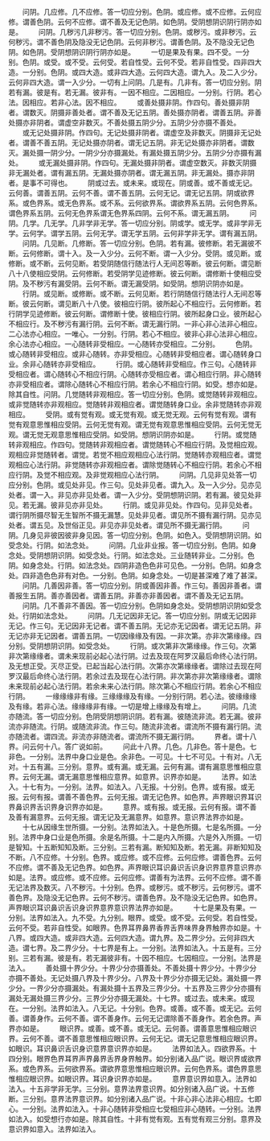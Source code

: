 <!-- { "loadSidebar": true } -->
　　问阴。几应修。几不应修。答一切应分别。色阴。或应修。或不应修。云何应修。谓善色阴。云何不应修。谓不善及无记色阴。如色阴。受阴想阴识阴行阴亦如是。
　　问阴。几秽污几非秽污。答一切应分别。色阴。或秽污。或非秽污。云何秽污。谓不善色阴及隐没无记色阴。云何非秽污。谓善色阴。及不隐没无记色阴。如色阴。受阴想阴识阴行阴亦如是。
　　一切是果及有果。四不受。一分别。色阴。或受。或不受。云何受。若自性受。云何不受。若非自性受。四非四大造。一分别。色阴。或四大造。或非四大造。云何四大造。谓九入。及二入少分。云何非四大造。谓一入少分。一切有上问阴。几是有。几非有。答一切应分别。阴若有漏。彼是有。若无漏。彼非有。一因不相应。二因相应。一分别。行阴。若心法。因相应。若非心法。因不相应。
　　或善处摄非阴。作四句。善处摄非阴者。谓数灭。阴摄非善处者。谓不善及无记五阴。善处摄亦阴者。谓善五阴。非善处摄亦非阴者。谓虚空非数灭。不善处摄五阴少分。五阴少分亦摄不善处。
　　或无记处摄非阴。作四句。无记处摄非阴者。谓虚空及非数灭。阴摄非无记处者。谓善不善五阴。无记处摄亦阴者。谓无记五阴。非无记处摄亦非阴者。谓数灭。漏处摄一阴少分。一阴少分亦摄漏处。有漏处摄五阴少分。五阴少分亦摄有漏处。
　　或无漏处摄非阴。作四句。无漏处摄非阴者。谓虚空数灭。非数灭阴摄非无漏处者。谓有漏五阴。无漏处摄亦阴者。谓无漏五阴。非无漏处。摄亦非阴者。是事不可得也。
　　阴或过去。或未来。或现在。阴或善。或不善或无记。云何善。谓善五阴。云何不善。谓不善五阴。云何无记。谓无记五阴。阴或欲界系。或色界系。或无色界系。或不系。云何欲界系。谓欲界系五阴。云何色界系。谓色界系五阴。云何无色界系谓无色界系四阴。云何不系。谓无漏五阴。
　　问阴。几学。几无学。几非学非无学。答一切应分别。阴或学。或无学。或非学非无学。云何学。谓学五阴。云何无学。谓无学五阴。云何非学非无学。谓有漏五阴。
　　问阴。几见断。几修断。答一切应分别。色阴。若有漏。彼修断。若无漏彼不断。云何修断。谓十入。及一入少分。云何不断。谓一入少分。受阴。或见断。或修断。或不断。云何见断。若受阴随信行随法行人无间忍等断。彼云何断。谓见断八十八使相应受阴。云何修断。若受阴学见迹修断。彼云何断。谓修断十使相应受阴。及不秽污有漏受阴。云何不断。谓无漏受阴。如受阴。想阴识阴亦如是。
　　行阴。或见断。或修断。或不断。云何见断。若行阴随信行随法行人无间忍等断。彼云何断。谓见断八十八使。彼相应行阴。彼所起心不相应行。云何修断。若行阴学见迹修断。彼云何断。谓修断十使。彼相应行阴。彼所起身口业。彼所起心不相应行。及不秽污有漏行阴。云何不断。谓无漏行阴。一非心非心法非心相应。二心法亦心相应。一唯心。一分别。行阴。若心不相应。彼非心非心法非心相应。余心法亦心相应。一心随转非受相应。一心随转亦受相应。二分别。
　　色阴。或心随转非受相应。或非心随转。亦非受相应。心随转非受相应者。谓心随转身口业。余非心随转亦非受相应。
　　行阴。或心随转非受相应。作三句。心随转非受相应者。谓心随转心不相应行阴。心随转亦受相应者。谓心相应行阴。非心随转亦非受相应者。谓除心随转心不相应行阴。若余心不相应行阴。如受。想亦如是。除其自性。问阴。几觉随转非观相应。答一切应分别。色阴。或觉随转非观相应。或非觉随转亦非观相应。觉随转非观相应者。谓觉随转身口业。余非觉随转亦非观相应。
　　受阴。或有觉有观。或无觉有观。或无觉无观。云何有觉有观。谓有觉有观意思惟相应受阴。云何无觉有观。谓无觉有观意思惟相应受阴。云何无觉无观。谓无觉无观意思惟相应受阴。如受阴。想阴识阴亦如是。
　　行阴。或觉随转非观相应。作四句。觉随转非观相应者。谓觉随转心不相应行阴。及觉相应观。观相应非觉随转者。谓觉。若觉不相应观相应心法行阴。觉随转亦观相应者。谓觉观相应心法行阴。非觉随转亦非观相应者。谓除觉随转心不相应行阴。若余心不相应行阴。及觉不相应观。及非觉观相应心法行阴。
　　问阴。几见非见处答一切应分别。色阴。或见处非见。作三句。见处非见者。谓九入。及一入少分。见亦见处者。谓一入。非见亦非见处者。谓一入少分。受阴想阴识阴。若有漏。彼见处非见。若无漏。彼非见亦非见处。
　　行阴。或见非见处。作四句。见非见处者。谓行阴所摄尽智无生智所不摄无漏慧。见处非见者。谓见所不摄有漏行阴。见亦见处者。谓五见。及世俗正见。非见亦非见处者。谓见所不摄无漏行阴。
　　问阴。几身见非彼因彼非身见因。答一切应分别。色阴。如色入。受阴想阴识阴。如受念处。行阴。如法念处。
　　问阴。几业非业报。答一切应分别。色阴。如身念处。受阴想阴识阴。如受念处。行阴。如法念处。三业随转非业。二分别。色阴。如身念处。行阴。如法念处。四阴非造色色非可见色。一分别。色阴。如身念处。四非造色色非有对色。一分别。色阴。如身念处。一切是甚深难了难了甚深。
　　问阴。几善因非善。答一切应分别。阴或善因非善。作三句。善因非善者。谓善报生五阴。善亦善因者。谓善五阴。非善亦非善因者。谓不善及无记五阴。
　　问阴。几不善非不善因。答一切应分别。色阴如身念处。受阴想阴识阴如受念处。行阴如法念处。
　　问阴。几无记因非无记。答一切应分别。阴或无记因非无记。作三句。无记因非无记者。谓不善五阴。无记亦无记因者。谓无记五阴。非无记亦非无记因者。谓善五阴。一切因缘缘及有因。一非次第。亦非次第缘缘。四分别。受阴想阴识阴。如受念处。
　　行阴。或次第非次第缘缘。作三句。次第非次第缘缘者。谓未来现前必起心法行阴。过去及现在阿罗汉最后命终心法行阴。及无想正受。灭尽正受。已起当起心法行阴。次第亦次第缘缘者。谓除过去现在阿罗汉最后命终心法行阴。若余过去及现在心法行阴。非次第亦非次第缘缘者。谓除未来现前必起心法行阴。若余未来心法行阴。除次第心不相应行阴。若余心不相应行阴。
　　一缘缘缘非有缘。三缘缘缘及有缘。一分别行阴。若心法。彼缘缘缘及有缘。若非心法。缘缘缘非有缘。一切是增上缘缘及有增上。
　　问阴。几流亦随流。答一切应分别。色阴受阴想阴识阴。若有漏。彼随流非流。若无漏。彼非流亦非随流。行阴。或随流非流。作三句。随流非流者。谓流所不摄有漏行阴。流亦随流者。谓四流。非流亦非随流者。谓流所不摄无漏行阴。
　　界者。谓十八界。问云何十八。答广说如前。
　　问此十八界。几色。几非色。答十是色。七非色。一分别。法界中身口业是色。余非色。一可见。十七不可见。十有对。八无对。十五有漏。三分别。意界。或有漏。或无漏。云何有漏。谓有漏意思惟相应意界。云何无漏。谓无漏意思惟相应意界。如意界。识界亦如是。
　　法界。如法入。十七有为。一分别。法界。如法入。八无报。十分别。色界。或有报。或无报。云何有报。谓善不善色界。云何无报。谓无记色界。如色界。声界眼识界耳识界鼻识界舌识界身识界亦如是。
　　意界。或有报。或无报。云何有报。谓不善及善有漏意界。云何无报。谓无记及无漏意界。如意界。意识界法界亦如是。
　　十七从因缘生世所摄。一分别。法界如法入。十是色所摄。七是名所摄。一分别。法界中身口业是色所摄。余是名所摄。十二是内入所摄。六是外入所摄。一切是智知。十五断知知及断。三分别。三若有漏。断知知及断。若无漏。非断知知及不断。八不应修。十分别。色界。或应修。或不应修。云何应修。谓善色界。云何不应修。谓不善及无记色界。如色界。声界眼识耳识鼻识舌识身识界意界意识界亦如是。法界。或应修。或不应修。云何应修。谓善有为法界。云何不应修。谓不善无记法界及数灭。八不秽污。十分别。色界。或秽污。或不秽污。云何秽污。谓不善色界。及隐没无记色界。云何不秽污。谓善色界。及不隐没无记色界。如色界。声界眼识耳识鼻识舌识身识界意界意识界法界亦如是。
　　十七是果及有果。一分别。法界如法入。九不受。九分别。眼界。或受。或不受。云何受。若自性受。云何不受。若非自性受。如眼界。色界耳界鼻界香界舌界味界身界触界亦如是。十八界。或四大造。或非四大造。云何四大造。谓九界。及二界少分。云何非四大造。谓七界。及二界少分。十七界是有上。一分别。法界如法入。十五是有。三分别。三若有漏。彼是有。若无漏彼非有。十因不相应。七因相应。一分别。法界是法入。
　　善处摄十界少分。十界少分亦摄善处。不善处摄十界少分。十界少分亦摄不善处。无记处摄八界及十界少分。八界及十界少分亦摄无记处。漏处摄一界少分。一界少分亦摄漏处。有漏处摄十五界及三界少分。十五界及三界少分亦摄有漏处无漏处摄三界少分。三界少分亦摄无漏处。十七界。或过去。或未来。或现在。一分别。法界如法入。八无记。十分别。色界。或善。或不善。或无记。云何善。谓善身作。云何不善。谓不善身作。云何无记谓除善不善身作。若余色界。声界亦如是。
　　眼识界。或善。或不善。或无记。云何善。谓善意思惟相应眼识界。云何不善。谓不善意思惟相应眼识界。云何无记。谓无记意思惟相应眼识界。如眼识。耳识鼻识舌识身识意界意识界亦如是。
　　法界如法入。四欲界系。十四分别。眼界色界耳界声界鼻界舌界身界触界。如分别诸入品广说。眼识界或欲界系。或色界系。云何欲界系。谓欲界意思惟相应眼识界。云何色界系。谓色界意思惟相应眼识界。如眼识界。耳识身识界亦如是。
　　意界意识界如意入。法界如法入。十五非学非无学。三分别。意界法界意识界。如分别诸入品广说。十五修断。三分别。意界法界意识界。如分别诸入品广说。十非心非心法非心相应。七即心。一分别。法界如法入。十非心随转非受相应七受相应非心随转。一分别。法界如法入。如受想行亦如是。除其自性。十非有觉有观。五有觉有观三分别。意界及意识界如意入。法界如法入。
